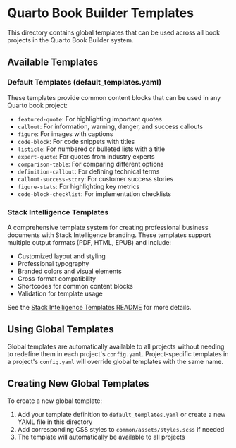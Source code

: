 # Quarto Book Builder Templates

This directory contains global templates that can be used across all book projects in the Quarto Book Builder system.

## Available Templates

### Default Templates (default_templates.yaml)

These templates provide common content blocks that can be used in any Quarto book project:

- `featured-quote`: For highlighting important quotes
- `callout`: For information, warning, danger, and success callouts
- `figure`: For images with captions
- `code-block`: For code snippets with titles
- `listicle`: For numbered or bulleted lists with a title
- `expert-quote`: For quotes from industry experts
- `comparison-table`: For comparing different options
- `definition-callout`: For defining technical terms
- `callout-success-story`: For customer success stories
- `figure-stats`: For highlighting key metrics
- `code-block-checklist`: For implementation checklists

### Stack Intelligence Templates

A comprehensive template system for creating professional business documents with Stack Intelligence branding. These templates support multiple output formats (PDF, HTML, EPUB) and include:

- Customized layout and styling
- Professional typography
- Branded colors and visual elements
- Cross-format compatibility
- Shortcodes for common content blocks
- Validation for template usage

See the [Stack Intelligence Templates README](stack-intelligence-templates/README.md) for more details.

## Using Global Templates

Global templates are automatically available to all projects without needing to redefine them in each project's `config.yaml`. Project-specific templates in a project's `config.yaml` will override global templates with the same name.

## Creating New Global Templates

To create a new global template:

1. Add your template definition to `default_templates.yaml` or create a new YAML file in this directory
2. Add corresponding CSS styles to `common/assets/styles.scss` if needed
3. The template will automatically be available to all projects